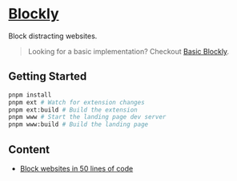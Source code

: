 # [Blockly](https://blockly.jxd.dev/)

Block distracting websites.

> Looking for a basic implementation? Checkout [Basic Blockly](./basic/).

## Getting Started

```sh
pnpm install
pnpm ext # Watch for extension changes
pnpm ext:build # Build the extension
pnpm www # Start the landing page dev server
pnpm www:build # Build the landing page
```

## Content

- [Block websites in 50 lines of code](https://www.jxd.dev/blog/block-websites-in-50-lines)